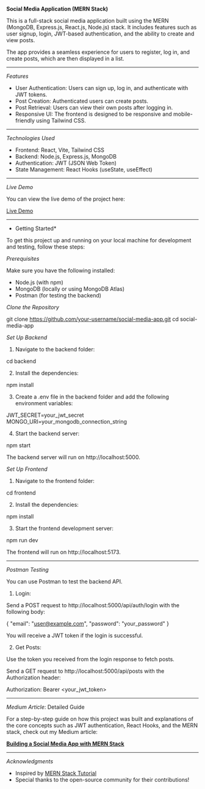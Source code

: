 **Social Media Application (MERN Stack)**

This is a full-stack social media application built using the MERN (MongoDB, Express.js, React.js, Node.js) stack. It includes features such as user signup, login, JWT-based authentication, and the ability to create and view posts.

The app provides a seamless experience for users to register, log in, and create posts, which are then displayed in a list.

---

_Features_

- User Authentication: Users can sign up, log in, and authenticate with JWT tokens.
- Post Creation: Authenticated users can create posts.
- Post Retrieval: Users can view their own posts after logging in.
- Responsive UI: The frontend is designed to be responsive and mobile-friendly using Tailwind CSS.

---

_Technologies Used_

- Frontend: React, Vite, Tailwind CSS
- Backend: Node.js, Express.js, MongoDB
- Authentication: JWT (JSON Web Token)
- State Management: React Hooks (useState, useEffect)

---

_Live Demo_

You can view the live demo of the project here:

[Live Demo](http://your-live-demo-link.com)

---

- Getting Started\*

To get this project up and running on your local machine for development and testing, follow these steps:

_Prerequisites_

Make sure you have the following installed:

- Node.js (with npm)
- MongoDB (locally or using MongoDB Atlas)
- Postman (for testing the backend)

_Clone the Repository_

git clone https://github.com/your-username/social-media-app.git
cd social-media-app

_Set Up Backend_

1. Navigate to the backend folder:

cd backend

2. Install the dependencies:

npm install

3. Create a .env file in the backend folder and add the following environment variables:

JWT_SECRET=your_jwt_secret
MONGO_URI=your_mongodb_connection_string

4. Start the backend server:

npm start

The backend server will run on http://localhost:5000.

_Set Up Frontend_

1. Navigate to the frontend folder:

cd frontend

2. Install the dependencies:

npm install

3. Start the frontend development server:

npm run dev

The frontend will run on http://localhost:5173.

---

_Postman Testing_

You can use Postman to test the backend API.

1. Login:

Send a POST request to http://localhost:5000/api/auth/login with the following body:

{
"email": "user@example.com",
"password": "your_password"
}

You will receive a JWT token if the login is successful.

2. Get Posts:

Use the token you received from the login response to fetch posts.

Send a GET request to http://localhost:5000/api/posts with the Authorization header:

Authorization: Bearer <your_jwt_token>

---

_Medium Article_: Detailed Guide

For a step-by-step guide on how this project was built and explanations of the core concepts such as JWT authentication, React Hooks, and the MERN stack, check out my Medium article:

[**Building a Social Media App with MERN Stack**](https://medium.com/@modiaastha01/building-a-full-stack-social-media-application-using-the-mern-stack-bd3cbb8d7297)

---

_Acknowledgments_

- Inspired by [MERN Stack Tutorial](https://www.digitalocean.com/community/tutorials)
- Special thanks to the open-source community for their contributions!

